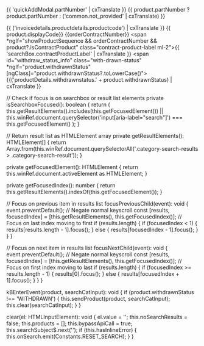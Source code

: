 <div class="category-search-results quick-order-page" *ngIf="products"
      [ngClass]="{'d-none':!products.length || hasInlineError, 'withdrawn-1': withdrawnInitDropdown?.length == 1,
      'withdrawn-2': withdrawnInitDropdown?.length == 2, 'withdrawn-3': withdrawnInitDropdown?.length == 3}" 
      [class.cf-search-results]="showProductSequence">
      <div class="category-search-result" *ngFor="let product of products let index=i" 
      [ngClass]="{'quicksearch-withdrawn': product.withdrawnStatus === 'WITHDRAWN'}"      
      (keydown.arrowup)="focusPreviousChild($event)"
      (keydown.arrowdown)="focusNextChild($event)"
      (keydown.enter)="kBEnterEvent(product, searchCatInput)"
      tabindex="{{i}}"
      id="qa-product-tile-{{product.displayCode}}">
        <a id="image_prod_cat_link" class="image-prod-category d-none d-md-block">
          <cx-media *ngIf="config.displayProductImages" 
            [container]="product.images" format="27.2Wx27.2H"
            [alt]="product.summary">
          </cx-media>
        </a>
        <a id="product_desc_link" (click)="sendProduct(product, searchCatInput);clear(searchCatInput)" 
            class="products-description"
            [class.has-media]="config.displayProductImages">
          <div class="product-and-pack">
            <span class="category-search-product-name" [innerHTML]="product.salestext"></span>
          </div>
           <span class="part-number-wrapper">
            <span class="part-number mr-2" *ngIf="isPartNumberEligible$ | async"
              >{{ 'quickAddModal.partNumber' | cxTranslate }}
              {{ product.partNumber ? product.partNumber : ('common.not_provided' | cxTranslate) }}</span
            >
          </span>
          
  <span id="material_code_info" class="category-material-code">{{  ('invoicedetails.productdetails.productcode') | cxTranslate }} {{ product.displayCode}} {{orderContractNumber}}
            <span *ngIf="showProductSequence && orderContractNumber && product?.isContractProduct" class="contract-product-label ml-2">{{ 'searchBox.contractProductLabel' | cxTranslate }}</span>
            <span id="withdraw_status_info" class="with-drawn-status" *ngIf="product.withdrawnStatus"
              [ngClass]="product.withdrawnStatus?.toLowerCase()">
              {{('productDetails.withdrawnstatus.' + product.withdrawnStatus) | cxTranslate }}
            </span>
          </span>
        </a>
      </div>
    </div>




  // Check if focus is on searchbox or result list elements
  private isSearchboxFocused(): boolean {
    return (
      this.getResultElements().includes(this.getFocusedElement()) ||
      this.winRef.document.querySelector('input[aria-label="search"]') === this.getFocusedElement()
    );
  }

  // Return result list as HTMLElement array
  private getResultElements(): HTMLElement[] {
    return Array.from(this.winRef.document.querySelectorAll('.category-search-results > .category-search-result'));
  }

  private getFocusedElement(): HTMLElement {
    return this.winRef.document.activeElement as HTMLElement;
  }

  private getFocusedIndex(): number {
    return this.getResultElements().indexOf(this.getFocusedElement());
  }

  // Focus on previous item in results list
  focusPreviousChild(event): void {
    event.preventDefault(); // Negate normal keyscroll
    const [results, focusedIndex] = [this.getResultElements(), this.getFocusedIndex()];
    // Focus on last index moving to first
    if (results.length) {
      if (focusedIndex < 1) {
        results[results.length - 1].focus();
      } else {
        results[focusedIndex - 1].focus();
      }
    }
  }

  // Focus on next item in results list
  focusNextChild(event): void {
    event.preventDefault(); // Negate normal keyscroll
    const [results, focusedIndex] = [this.getResultElements(), this.getFocusedIndex()];
    // Focus on first index moving to last
    if (results.length) {
      if (focusedIndex >= results.length - 1) {
        results[0].focus();
      } else {
        results[focusedIndex + 1].focus();
      }
    }
  }

  
  kBEnterEvent(product, searchCatInput): void {
    if (product.withdrawnStatus !== 'WITHDRAWN') {
      this.sendProduct(product, searchCatInput);
      this.clear(searchCatInput);
    }
  }


  clear(el: HTMLInputElement): void {
    el.value = '';
    this.noSearchResults = false;
    this.products = [];
    this.bypassApiCall = true;
    this.searchSubject$.next('');
    if (this.hasInlineError) {
      this.onSearch.emit(Constants.RESET_SEARCH);
    }
  }
